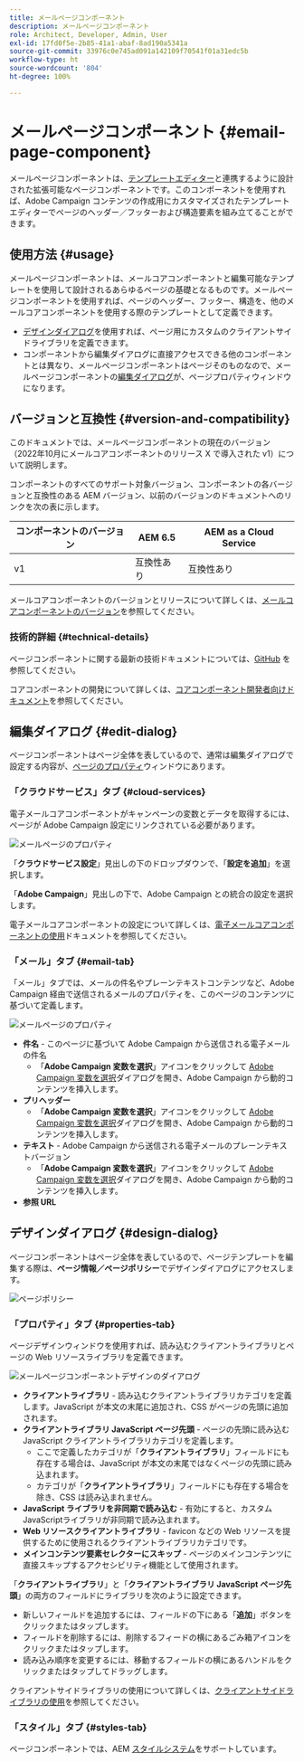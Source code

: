 ```yaml
---
title: メールページコンポーネント
description: メールページコンポーネント
role: Architect, Developer, Admin, User
exl-id: 17fd0f5e-2b85-41a1-abaf-8ad190a5341a
source-git-commit: 33976c0e745ad091a142109f70541f01a31edc5b
workflow-type: ht
source-wordcount: '804'
ht-degree: 100%

---
```



# メールページコンポーネント {#email-page-component}

メールページコンポーネントは、[テンプレートエディター](https://experienceleague.adobe.com/docs/experience-manager-cloud-service/sites/authoring/features/templates.html?lang=ja)と連携するように設計された拡張可能なページコンポーネントです。このコンポーネントを使用すれば、Adobe Campaign コンテンツの作成用にカスタマイズされたテンプレートエディターでページのヘッダー／フッターおよび構造要素を組み立てることができます。

## 使用方法 {#usage}

メールページコンポーネントは、メールコアコンポーネントと編集可能なテンプレートを使用して設計されるあらゆるページの基礎となるものです。メールページコンポーネントを使用すれば、ページのヘッダー、フッター、構造を、他のメールコアコンポーネントを使用する際のテンプレートとして定義できます。

* [デザインダイアログ](#design-dialog)を使用すれば、ページ用にカスタムのクライアントサイドライブラリを定義できます。
* コンポーネントから編集ダイアログに直接アクセスできる他のコンポーネントとは異なり、メールページコンポーネントはページそのものなので、メールページコンポーネントの[編集ダイアログ](#edit-dialog)が、ページプロパティウィンドウになります。

## バージョンと互換性 {#version-and-compatibility}

このドキュメントでは、メールページコンポーネントの現在のバージョン（2022年10月にメールコアコンポーネントのリリース X で導入された v1）について説明します。

コンポーネントのすべてのサポート対象バージョン、コンポーネントの各バージョンと互換性のある AEM バージョン、以前のバージョンのドキュメントへのリンクを次の表に示します。

| コンポーネントのバージョン | AEM 6.5 | AEM as a Cloud Service |
|---|---|---|
| v1 | 互換性あり | 互換性あり |

メールコアコンポーネントのバージョンとリリースについて詳しくは、[メールコアコンポーネントのバージョン](/help/email/versions.md)を参照してください。

### 技術的詳細 {#technical-details}

ページコンポーネントに関する最新の技術ドキュメントについては、[GitHub](https://adobe.com/go/aem_cmp_tech_email_page_v1) を参照してください。

コアコンポーネントの開発について詳しくは、[コアコンポーネント開発者向けドキュメント](/help/developing/overview.md)を参照してください。

## 編集ダイアログ {#edit-dialog}

ページコンポーネントはページ全体を表しているので、通常は編集ダイアログで設定する内容が、[ページのプロパティ](https://experienceleague.adobe.com/docs/experience-manager-cloud-service/sites/authoring/fundamentals/page-properties.html?lang=ja)ウィンドウにあります。

### 「クラウドサービス」タブ {#cloud-services}

電子メールコアコンポーネントがキャンペーンの変数とデータを取得するには、ページが Adobe Campaign 設定にリンクされている必要があります。

![メールページのプロパティ](/help/email/assets/email-page-properties.png)

「**クラウドサービス設定**」見出しの下のドロップダウンで、「**設定を追加**」を選択します。

「**Adobe Campaign**」見出しの下で、Adobe Campaign との統合の設定を選択します。

電子メールコアコンポーネントの設定について詳しくは、[電子メールコアコンポーネントの使用](/help/email/using.md)ドキュメントを参照してください。

### 「メール」タブ {#email-tab}

「メール」タブでは、メールの件名やプレーンテキストコンテンツなど、Adobe Campaign 経由で送信されるメールのプロパティを、このページのコンテンツに基づいて定義します。

![メールページのプロパティ](/help/email/assets/email-page-properties-email.png)

* **件名** - このページに基づいて Adobe Campaign から送信される電子メールの件名
   * 「**Adobe Campaign 変数を選択**」アイコンをクリックして [Adobe Campaign 変数を選択](/help/email/campaign-variables.md)ダイアログを開き、Adobe Campaign から動的コンテンツを挿入します。
* **プリヘッダー**
   * 「**Adobe Campaign 変数を選択**」アイコンをクリックして [Adobe Campaign 変数を選択](/help/email/campaign-variables.md)ダイアログを開き、Adobe Campaign から動的コンテンツを挿入します。
* **テキスト** - Adobe Campaign から送信される電子メールのプレーンテキストバージョン
   * 「**Adobe Campaign 変数を選択**」アイコンをクリックして [Adobe Campaign 変数を選択](/help/email/campaign-variables.md)ダイアログを開き、Adobe Campaign から動的コンテンツを挿入します。
* **参照 URL**

## デザインダイアログ {#design-dialog}

ページコンポーネントはページ全体を表しているので、ページテンプレートを編集する際は、**ページ情報／ページポリシー**&#x200B;でデザインダイアログにアクセスします。

![ページポリシー](/help/assets/page-policy.png)

### 「プロパティ」タブ {#properties-tab}

ページデザインウィンドウを使用すれば、読み込むクライアントライブラリとページの Web リソースライブラリを定義できます。

![メールページコンポーネントデザインのダイアログ](/help/email/assets/email-page-design.png)

* **クライアントライブラリ** - 読み込むクライアントライブラリカテゴリを定義します。JavaScript が本文の末尾に追加され、CSS がページの先頭に追加されます。
* **クライアントライブラリ JavaScript ページ先頭** - ページの先頭に読み込む JavaScript クライアントライブラリカテゴリを定義します。
   * ここで定義したカテゴリが「**クライアントライブラリ**」フィールドにも存在する場合は、JavaScript が本文の末尾ではなくページの先頭に読み込まれます。
   * カテゴリが「**クライアントライブラリ**」フィールドにも存在する場合を除き、CSS は読み込まれません。
* **JavaScript ライブラリを非同期で読み込む** - 有効にすると、カスタムJavaScriptライブラリが非同期で読み込まれます。
* **Web リソースクライアントライブラリ** - favicon などの Web リソースを提供するために使用されるクライアントライブラリカテゴリです。
* **メインコンテンツ要素セレクターにスキップ** - ページのメインコンテンツに直接スキップするアクセシビリティ機能として使用されます。

「**クライアントライブラリ**」と「**クライアントライブラリ JavaScript ページ先頭**」の両方のフィールドにライブラリを次のように設定できます。

* 新しいフィールドを追加するには、フィールドの下にある「**追加**」ボタンをクリックまたはタップします。
* フィールドを削除するには、削除するフィードの横にあるごみ箱アイコンをクリックまたはタップします。
* 読み込み順序を変更するには、移動するフィールドの横にあるハンドルをクリックまたはタップしてドラッグします。

クライアントサイドライブラリの使用について詳しくは、[クライアントサイドライブラリの使用](https://helpx.adobe.com/jp/experience-manager/6-5/sites/developing/using/clientlibs.html)を参照してください。

### 「スタイル」タブ {#styles-tab}

ページコンポーネントでは、AEM [スタイルシステム](/help/get-started/authoring.md#component-styling)をサポートしています。
